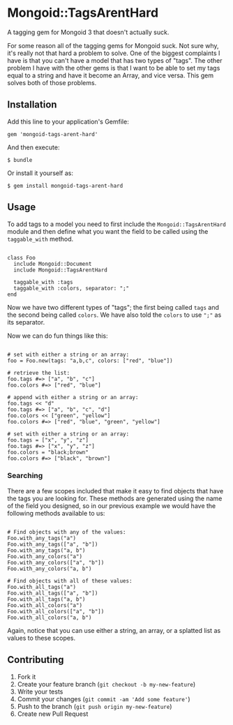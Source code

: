 # Mongoid::TagsArentHard

A tagging gem for Mongoid 3 that doesn't actually suck.

For some reason all of the tagging gems for Mongoid suck. Not sure why, it's really not that hard a problem to solve. One of the biggest complaints I have is that you can't have a model that has two types of "tags". The other problem I have with the other gems is that I want to be able to set my tags equal to a string and have it become an Array, and vice versa. This gem solves both of those problems.

## Installation

Add this line to your application's Gemfile:

    gem 'mongoid-tags-arent-hard'

And then execute:

    $ bundle

Or install it yourself as:

    $ gem install mongoid-tags-arent-hard

## Usage

To add tags to a model you need to first include the <code>Mongoid::TagsArentHard</code> module and then define what you want the field to be called using the <code>taggable_with</code> method.

<pre><code>
class Foo
  include Mongoid::Document
  include Mongoid::TagsArentHard

  taggable_with :tags
  taggable_with :colors, separator: ";"
end
</code></pre>

Now we have two different types of "tags"; the first being called <code>tags</code> and the second being called <code>colors</code>. We have also told the <code>colors</code> to use <code>";"</code> as its separator.

Now we can do fun things like this:

<pre><code>
# set with either a string or an array:
foo = Foo.new(tags: "a,b,c", colors: ["red", "blue"])

# retrieve the list:
foo.tags #=> ["a", "b", "c"]
foo.colors #=> ["red", "blue"]

# append with either a string or an array:
foo.tags &lt;&lt; "d"
foo.tags #=> ["a", "b", "c", "d"]
foo.colors &lt;&lt; ["green", "yellow"]
foo.colors #=> ["red", "blue", "green", "yellow"]

# set with either a string or an array:
foo.tags = ["x", "y", "z"]
foo.tags #=> ["x", "y", "z"]
foo.colors = "black;brown"
foo.colors #=> ["black", "brown"]
</code></pre>

### Searching

There are a few scopes included that make it easy to find objects that have the tags you are looking for. These methods are generated using the name of the field you designed, so in our previous example we would have the following methods available to us:

<pre><code>
# Find objects with any of the values:
Foo.with_any_tags("a")
Foo.with_any_tags(["a", "b"])
Foo.with_any_tags("a, b")
Foo.with_any_colors("a")
Foo.with_any_colors(["a", "b"])
Foo.with_any_colors("a, b")

# Find objects with all of these values:
Foo.with_all_tags("a")
Foo.with_all_tags(["a", "b"])
Foo.with_all_tags("a, b")
Foo.with_all_colors("a")
Foo.with_all_colors(["a", "b"])
Foo.with_all_colors("a, b")
</code></pre>

Again, notice that you can use either a string, an array, or a splatted list as values to these scopes.

## Contributing

1. Fork it
2. Create your feature branch (`git checkout -b my-new-feature`)
3. Write your tests
4. Commit your changes (`git commit -am 'Add some feature'`)
5. Push to the branch (`git push origin my-new-feature`)
6. Create new Pull Request
